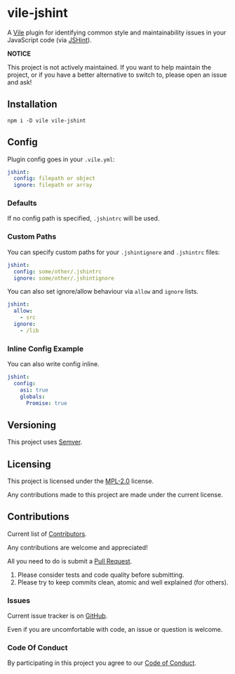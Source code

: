 # vile-jshint

A [Vile](https://vile.io) plugin for identifying common style and
maintainability issues in your JavaScript code (via [JSHint](http://jshint.com)).

**NOTICE**

This project is not actively maintained. If you want to
help maintain the project, or if you have a better
alternative to switch to, please open an issue and ask!

## Installation

    npm i -D vile vile-jshint

## Config

Plugin config goes in your `.vile.yml`:

```yaml
jshint:
  config: filepath or object
  ignore: filepath or array
```

### Defaults

If no config path is specified, `.jshintrc` will be used.

### Custom Paths

You can specify custom paths for your `.jshintignore` and
`.jshintrc` files:

```yaml
jshint:
  config: some/other/.jshintrc
  ignore: some/other/.jshintignore
```

You can also set ignore/allow behaviour via `allow` and `ignore` lists.

```yaml
jshint:
  allow:
    - src
  ignore:
    - /lib
```

### Inline Config Example

You can also write config inline.

```yaml
jshint:
  config:
    asi: true
    globals:
      Promise: true
```

## Versioning

This project uses [Semver](http://semver.org).

## Licensing

This project is licensed under the [MPL-2.0](LICENSE) license.

Any contributions made to this project are made under the current license.

## Contributions

Current list of [Contributors](https://github.com/forthright/vile-jshint/graphs/contributors).

Any contributions are welcome and appreciated!

All you need to do is submit a [Pull Request](https://github.com/forthright/vile-jshint/pulls).

1. Please consider tests and code quality before submitting.
2. Please try to keep commits clean, atomic and well explained (for others).

### Issues

Current issue tracker is on [GitHub](https://github.com/forthright/vile-jshint/issues).

Even if you are uncomfortable with code, an issue or question is welcome.

### Code Of Conduct

By participating in this project you agree to our [Code of Conduct](CODE_OF_CONDUCT.md).
